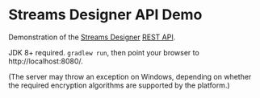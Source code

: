 # Streams Designer API Demo

Demonstration of the [Streams Designer](https://www.ibm.com/cloud/streams-designer) [REST API](https://streaming-pipelines-api.mybluemix.net/v2/streams_flows/docs/swagger/).

JDK 8+ required. `gradlew run`, then point your browser to http://localhost:8080/.

(The server may throw an exception on Windows, depending on whether the required encryption algorithms are supported by the platform.)